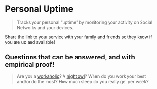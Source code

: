 Personal Uptime
===============

> Tracks your personal "uptime" by monitoring your activity on Social Networks and your devices.

Share the link to your service with your family and friends so they know if you are up and available!


## Questions that can be answered, and with empirical proof!

> Are you a [workaholic](http://en.wikipedia.org/wiki/Workaholic)? 
> A [night owl](http://en.wikipedia.org/wiki/Night_owl_(person))?
> When do you work your best and/or do the most?
> How much sleep do you really get per week?
